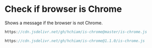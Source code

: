 # Check if browser is Chrome

Shows a message if the browser is not Chrome.

```js
https://cdn.jsdelivr.net/gh/hchiam/is-chrome@master/is-chrome.js
```

```js
https://cdn.jsdelivr.net/gh/hchiam/is-chrome@1.1.0/is-chrome.js
```
